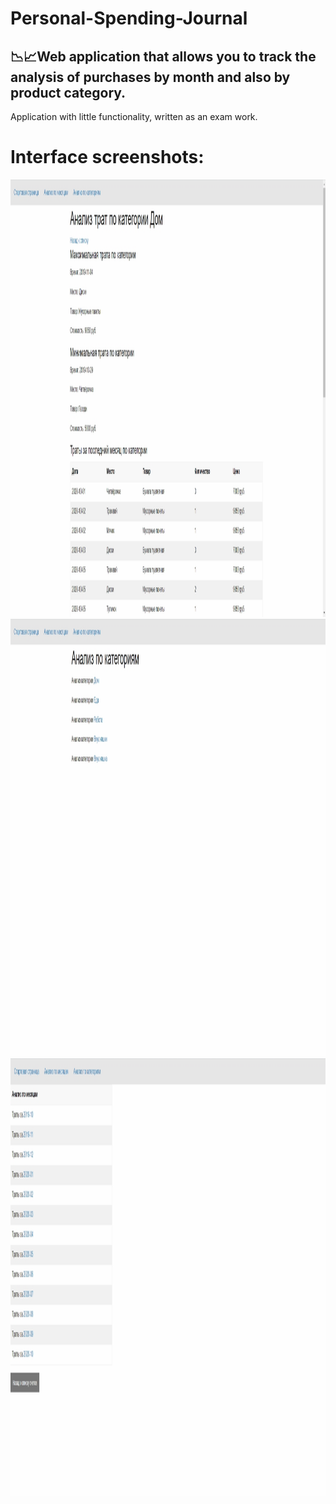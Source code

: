 # Personal-Spending-Journal
📉📈Web application that allows you to track the analysis of purchases by month and also by product category.
--- 
Application with little functionality, written as an exam work.

# Interface screenshots:
<img src="https://github.com/Andrew-Garanin/Personal-Spending-Journal/blob/master/screenshots/Screenshot_1.jpg" width="1900" height="700"/>
<img src="https://github.com/Andrew-Garanin/Personal-Spending-Journal/blob/master/screenshots/Screenshot_2.jpg" width="1900" height="700"/>
<img src="https://github.com/Andrew-Garanin/Personal-Spending-Journal/blob/master/screenshots/Screenshot_3.jpg" width="1900" height="700"/>
